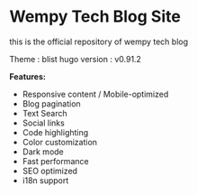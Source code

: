 # Wempy Tech Blog Site 

this is the official repository of wempy tech blog 

Theme : blist 
hugo version : v0.91.2

**Features:**
- Responsive content / Mobile-optimized
- Blog pagination
- Text Search
- Social links
- Code highlighting
- Color customization
- Dark mode
- Fast performance
- SEO optimized
- i18n support